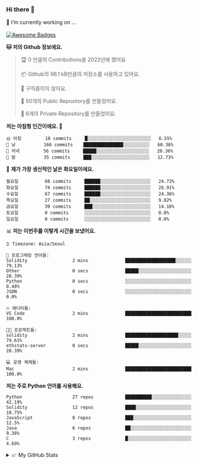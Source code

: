 ### Hi there 👋 
🔭 I’m currently working on ... </br></br>
[![Awesome Badges](https://img.shields.io/badge/Introduce-EN-green.svg)](https://github.com/tlatkdgus1/tlatkdgus1/blob/main/README.md.en)

<!--START_SECTION:waka-->
**🐱 저의 Github 정보에요.** 

> 🏆 0 만큼의 Contributions을 2022년에 했어요
 > 
> 📦 Github의 96.1 kB만큼의 저장소를 사용하고 있어요. 
 > 
> 🚫 구직중이지 않아요.
 > 
> 📜 50개의 Public Repository를 만들었어요. 
 > 
> 🔑 6개의 Private Repository를 만들었어요.  

**저는 아침형 인간이에요. 🐤** 

```text
🌞 아침         18 commits     █░░░░░░░░░░░░░░░░░░░░░░░░   6.55% 
🌆 낮　         166 commits    ███████████████░░░░░░░░░░   60.36% 
🌃 저녁         56 commits     █████░░░░░░░░░░░░░░░░░░░░   20.36% 
🌙 밤　         35 commits     ███░░░░░░░░░░░░░░░░░░░░░░   12.73%

```
📅 **제가 가장 생산적인 날은 화요일이에요.** 

```text
월요일          68 commits     ██████░░░░░░░░░░░░░░░░░░░   24.73% 
화요일          74 commits     ██████░░░░░░░░░░░░░░░░░░░   26.91% 
수요일          67 commits     ██████░░░░░░░░░░░░░░░░░░░   24.36% 
목요일          27 commits     ██░░░░░░░░░░░░░░░░░░░░░░░   9.82% 
금요일          39 commits     ███░░░░░░░░░░░░░░░░░░░░░░   14.18% 
토요일          0 commits      ░░░░░░░░░░░░░░░░░░░░░░░░░   0.0% 
일요일          0 commits      ░░░░░░░░░░░░░░░░░░░░░░░░░   0.0%

```


📊 **저는 이번주를 이렇게 시간을 보냈어요.** 

```text
⌚︎ Timezone: Asia/Seoul

💬 프로그래밍 언어들: 
Solidity                 2 mins              ███████████████████░░░░░░   79.13% 
Other                    0 secs              █████░░░░░░░░░░░░░░░░░░░░   20.39% 
Python                   0 secs              ░░░░░░░░░░░░░░░░░░░░░░░░░   0.48% 
JSON                     0 secs              ░░░░░░░░░░░░░░░░░░░░░░░░░   0.0%

🔥 에디터들: 
VS Code                  2 mins              █████████████████████████   100.0%

🐱‍💻 프로젝트들: 
solidity                 2 mins              ████████████████████░░░░░   79.61% 
ethstats-server          0 secs              █████░░░░░░░░░░░░░░░░░░░░   20.39%

💻 운영 체제들: 
Mac                      2 mins              █████████████████████████   100.0%

```

**저는 주로 Python 언어를 사용해요.** 

```text
Python                   27 repos            ██████████░░░░░░░░░░░░░░░   42.19% 
Solidity                 12 repos            ████░░░░░░░░░░░░░░░░░░░░░   18.75% 
JavaScript               8 repos             ███░░░░░░░░░░░░░░░░░░░░░░   12.5% 
Java                     6 repos             ██░░░░░░░░░░░░░░░░░░░░░░░   9.38% 
C                        3 repos             █░░░░░░░░░░░░░░░░░░░░░░░░   4.69%

```



<!--END_SECTION:waka-->

<details>
<summary>📈 My GitHub Stats</summary>
<p align="center"> <img src="https://github-readme-stats.vercel.app/api?username=tlatkdgus1&show_icons=true" alt="tlatkdgus1" />
</details>
